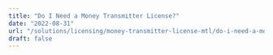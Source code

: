 ```yaml
---
title: "Do I Need a Money Transmitter License?"
date: "2022-08-31"
url: "/solutions/licensing/money-transmitter-license-mtl/do-i-need-a-money-transmitter-license/"
draft: false
---
```


